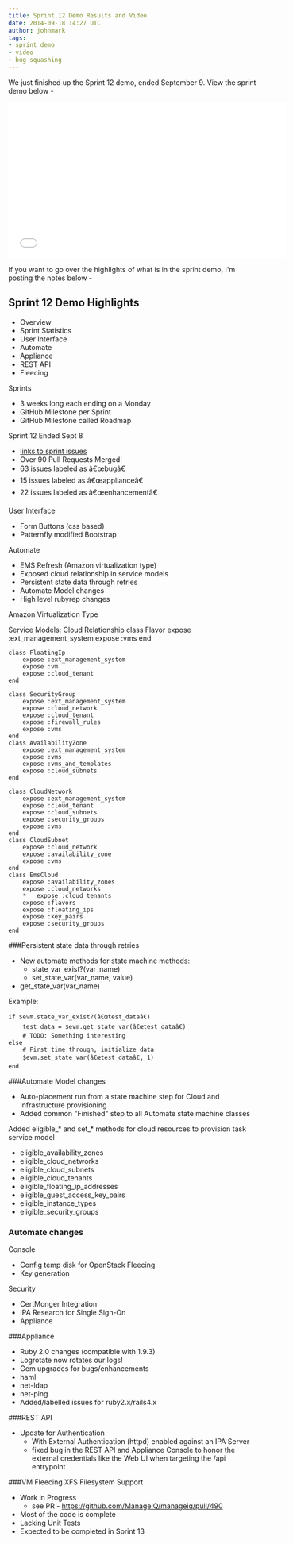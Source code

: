 ```yaml
---
title: Sprint 12 Demo Results and Video
date: 2014-09-18 14:27 UTC
author: johnmark
tags:
- sprint demo
- video
- bug squashing
---
```


We just finished up the Sprint 12 demo, ended September 9. View the sprint demo below -
<iframe width="560" height="315" src="//www.youtube.com/embed/M5NITPIlA38" frameborder="0" allowfullscreen></iframe>

If you want to go over the highlights of what is in the sprint demo, I'm posting the notes below -

## Sprint 12 Demo Highlights

- Overview
- Sprint Statistics
- User Interface
- Automate
- Appliance
- REST API
- Fleecing


Sprints
- 3 weeks long each ending on a Monday
- GitHub Milestone per Sprint
- GitHub Milestone called Roadmap

Sprint 12 Ended Sept 8
- [links to sprint issues](https://github.com/ManageIQ/manageiq/issues?q=milestone%3A%22Sprint+12+Ending+Sept+9%2C+2014%22)
- Over 90 Pull Requests Merged!
- 63 issues labeled as â€œbugâ€
- 15 issues labeled as â€œapplianceâ€
- 22 issues labeled as â€œenhancementâ€

User Interface
- Form Buttons (css based)
- Patternfly modified Bootstrap


Automate
- EMS Refresh (Amazon virtualization type)
- Exposed cloud relationship in service models
- Persistent state data through retries
- Automate Model changes
- High level rubyrep changes

Amazon Virtualization Type

Service Models: Cloud Relationship
    class Flavor
        expose :ext_management_system
        expose :vms
    end

    class FloatingIp
        expose :ext_management_system
        expose :vm
        expose :cloud_tenant
    end

    class SecurityGroup
        expose :ext_management_system
        expose :cloud_network
        expose :cloud_tenant
        expose :firewall_rules
        expose :vms
    end
    class AvailabilityZone
        expose :ext_management_system
        expose :vms
        expose :vms_and_templates
        expose :cloud_subnets
    end

    class CloudNetwork
        expose :ext_management_system
        expose :cloud_tenant
        expose :cloud_subnets
        expose :security_groups
        expose :vms
    end
    class CloudSubnet
        expose :cloud_network
        expose :availability_zone
        expose :vms
    end
    class EmsCloud
        expose :availability_zones
        expose :cloud_networks
        *   expose :cloud_tenants
        expose :flavors
        expose :floating_ips
        expose :key_pairs
        expose :security_groups
    end

###Persistent state data through retries
- New automate methods for state machine methods:
  - state_var_exist?(var_name)
  - set_state_var(var_name, value)
- get_state_var(var_name)

Example:

    if $evm.state_var_exist?(â€œtest_dataâ€)
        test_data = $evm.get_state_var(â€œtest_dataâ€)
        # TODO: Something interesting
    else
        # First time through, initialize data
        $evm.set_state_var(â€œtest_dataâ€, 1)
    end

###Automate Model changes
-  Auto-placement run from a state machine step for Cloud and Infrastructure provisioning
-  Added common "Finished" step to all Automate state machine classes

Added eligible_* and set_* methods for cloud resources to provision task service model
-  eligible_availability_zones
-  eligible_cloud_networks
-  eligible_cloud_subnets
-  eligible_cloud_tenants
-  eligible_floating_ip_addresses
-  eligible_guest_access_key_pairs
-  eligible_instance_types
-  eligible_security_groups

### Automate changes

Console
-  Config temp disk for OpenStack Fleecing
-  Key generation

Security
-  CertMonger Integration
-  IPA Research for Single Sign-On
-  Appliance

###Appliance
-  Ruby 2.0 changes (compatible with 1.9.3)
-  Logrotate now rotates our logs!
-  Gem upgrades for bugs/enhancements
-  haml
-  net-ldap
-  net-ping
-  Added/labelled issues for ruby2.x/rails4.x

###REST API
- Update for Authentication
  - With External Authentication (httpd) enabled against an IPA Server
  - fixed bug in the REST API and Appliance Console to honor the external credentials like the Web UI when targeting the /api entrypoint


###VM Fleecing
XFS Filesystem Support
- Work in Progress
  - see PR - https://github.com/ManageIQ/manageiq/pull/490
- Most of the code is complete
- Lacking Unit Tests
- Expected to be completed in Sprint 13
